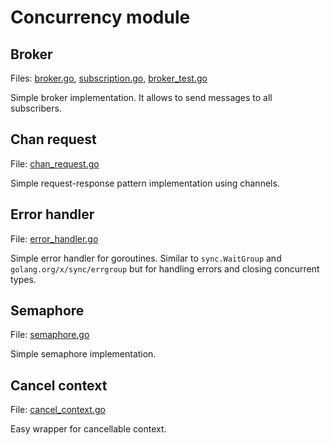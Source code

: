 # Concurrency module

## Broker

Files: [broker.go](./broker.go), [subscription.go](./subscription.go), [broker_test.go](./broker_test.go)

Simple broker implementation. It allows to send messages to all subscribers.

## Chan request

File: [chan_request.go](./chan_request.go)

Simple request-response pattern implementation using channels.

## Error handler

File: [error_handler.go](./error_handler.go)

Simple error handler for goroutines. Similar to `sync.WaitGroup` and `golang.org/x/sync/errgroup` but for handling errors and closing concurrent types.

## Semaphore

File: [semaphore.go](./semaphore.go)

Simple semaphore implementation.

## Cancel context

File: [cancel_context.go](./cancel_context.go)

Easy wrapper for cancellable context.
